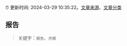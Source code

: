 :alarm_clock: 更新时间: 2024-03-29 10:35:22。[文章来源](/README.md)、[文章分类](/TAGS.md)

## 报告


> 关键字：`报告`、`月报`



